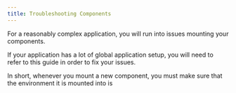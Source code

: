 ```yaml
---
title: Troubleshooting Components
---
```


For a reasonably complex application, you will run into issues mounting your
components.

If your application has a lot of global application setup, you will need to
refer to this guide in order to fix your issues.

In short, whenever you mount a new component, you must make sure that the
environment it is mounted into is
